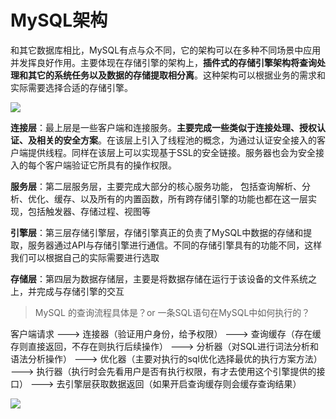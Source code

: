 # MySQL架构

和其它数据库相比，MySQL有点与众不同，它的架构可以在多种不同场景中应用并发挥良好作用。主要体现在存储引擎的架构上，**插件式的存储引擎架构将查询处理和其它的系统任务以及数据的存储提取相分离**。这种架构可以根据业务的需求和实际需要选择合适的存储引擎。

![](https://gitee.com/nfLJ/Pic/raw/master/MySQL/20201231150649.png)

**连接层**：最上层是一些客户端和连接服务。**主要完成一些类似于连接处理、授权认证、及相关的安全方案**。在该层上引入了线程池的概念，为通过认证安全接入的客户端提供线程。同样在该层上可以实现基于SSL的安全链接。服务器也会为安全接入的每个客户端验证它所具有的操作权限。

**服务层**：第二层服务层，主要完成大部分的核心服务功能， 包括查询解析、分析、优化、缓存、以及所有的内置函数，所有跨存储引擎的功能也都在这一层实现，包括触发器、存储过程、视图等

**引擎层**：第三层存储引擎层，存储引擎真正的负责了MySQL中数据的存储和提取，服务器通过API与存储引擎进行通信。不同的存储引擎具有的功能不同，这样我们可以根据自己的实际需要进行选取

**存储层**：第四层为数据存储层，主要是将数据存储在运行于该设备的文件系统之上，并完成与存储引擎的交互

> MySQL 的查询流程具体是？or 一条SQL语句在MySQL中如何执行的？

客户端请求 ---> 连接器（验证用户身份，给予权限）  ---> 查询缓存（存在缓存则直接返回，不存在则执行后续操作） ---> 分析器（对SQL进行词法分析和语法分析操作）  ---> 优化器（主要对执行的sql优化选择最优的执行方案方法）  ---> 执行器（执行时会先看用户是否有执行权限，有才去使用这个引擎提供的接口） ---> 去引擎层获取数据返回（如果开启查询缓存则会缓存查询结果）

![](https://gitee.com/nfLJ/Pic/raw/master/MySQL/20201231150759.jpeg)